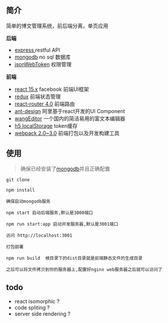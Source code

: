 
## 简介

简单的博文管理系统，前后端分离，单页应用

**后端**

- [express ](https://expressjs.com/) restful API
- [mongodb](http://note.youdao.com/) no sql 数据库
- [jsonWebToken](https://github.com/auth0/node-jsonwebtoken) 权限管理


**前端**

- [react 15.x](https://facebook.github.io/react/) facebook 前端UI框架
- [redux](http://cn.redux.js.org/index.html) 前端状态管理
- [react-router 4.0](https://reacttraining.com/react-router/web) 前端路由
- [ant-design](http://ant.design/components) 阿里基于react开发的UI Component
- [wangEditor](http://www.kancloud.cn/wangfupeng/wangeditor2/129376) 一个国内的简洁易用的富文本编辑器
- [h5 localStorage](https://developer.mozilla.org/en-US/docs/Web/API/Window/localStorage) token缓存
- [webpack 2.0~3.0](https://webpack.js.org/configuration) 前端打包以及开发构建工具




## 使用

> 确保已经安装了[mongodb](https://www.mongodb.com/download-center#community)并且正确配置
> 

```
git clone

npm install

确保启动mongodb服务

npm start 启动后端服务,默认是3000端口

npm run start:app 启动开发服务器,默认是3001端口

访问 http://localhost:3001

```


```
打包部署

npm run build  根目录下的dist目录就是前端静态文件的生成目录

之后可以将文件拷贝到你的服务器上,配置好nginx web服务器之后就可以访问了

```



## todo

- react isomorphic ?
- code spliting ?
- server side rendering ?









